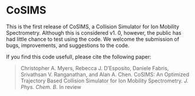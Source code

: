 # CoSIMS
This is the first release of CoSIMS, a Collision Simulator for Ion Mobility Spectrometry. Although this is considered v1. 0, however, the public has had little chance to test using the code. We welcome the submission of bugs, improvements, and suggestions to the code.

If you find this code usefull, please cite the following paper:

>Christopher A. Myers, Rebecca J. D’Esposito, Daniele Fabris, Srivathsan V. Ranganathan, and Alan A. Chen. CoSIMS: An Optimized Trajectory Based Collision Simulator for Ion Mobility Spectrometry. *J. Phys. Chem. B.* In review
